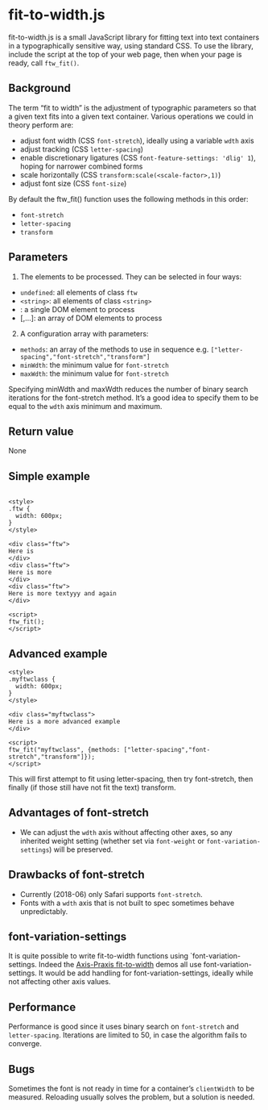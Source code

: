 # fit-to-width.js

fit-to-width.js is a small JavaScript library for fitting text into text containers in a typographically sensitive way, using standard CSS.
To use the library, include the script at the top of your web page, then when your page is ready, call `ftw_fit()`.

## Background
The term “fit to width” is the adjustment of typographic parameters so that a given text fits into a given text container.
Various operations we could in theory perform are:

* adjust font width (CSS `font-stretch`), ideally using a variable `wdth` axis
* adjust tracking (CSS `letter-spacing`)
* enable discretionary ligatures (CSS `font-feature-settings: 'dlig' 1`), hoping for narrower combined forms
* scale horizontally (CSS `transform:scale(<scale-factor>,1)`)
* adjust font size (CSS `font-size`)

By default the ftw_fit() function uses the following methods in this order:
* `font-stretch`
* `letter-spacing`
* `transform`

## Parameters
1. The elements to be processed. They can be selected in four ways:
  * `undefined`: all elements of class `ftw`
  * `<string>`: all elements of class `<string>`
  * <DOM element>: a single DOM element to process
  * [<DOM element>,…]: an array of DOM elements to process
2. A configuration array with parameters:
  * `methods`: an array of the methods to use in sequence e.g. `["letter-spacing","font-stretch","transform"]`
  * `minWdth`: the minimum value for `font-stretch`
  * `maxWdth`: the minimum value for `font-stretch`
  
Specifying minWdth and maxWdth reduces the number of binary search iterations for the font-stretch method. It’s a good idea to specify them to be equal to the 
`wdth` axis minimum and maximum.

## Return value
None

## Simple example

```

<style>
.ftw {
  width: 600px;
}
</style>

<div class="ftw">
Here is 
</div>
<div class="ftw">
Here is more
</div>
<div class="ftw">
Here is more textyyy and again
</div>

<script>
ftw_fit();
</script>

```


## Advanced example

```
<style>
.myftwclass {
  width: 600px;
}
</style>

<div class="myftwclass">
Here is a more advanced example
</div>

<script>
ftw_fit("myftwclass", {methods: ["letter-spacing","font-stretch","transform"]});
</script>
```
This will first attempt to fit using letter-spacing, then try font-stretch, then finally (if those still have not fit the text) transform.

## Advantages of font-stretch

* We can adjust the `wdth` axis without affecting other axes, so any inherited weight setting
(whether set via `font-weight` or `font-variation-settings`) will be preserved.

## Drawbacks of font-stretch

* Currently (2018-06) only Safari supports `font-stretch`.
* Fonts with a `wdth` axis that is not built to spec sometimes behave unpredictably.

## font-variation-settings

It is quite possible to write fit-to-width functions using `font-variation-settings. Indeed the [Axis-Praxis fit-to-width](https://www.axis-praxis.org/playground/) demos all use 
font-variation-settings. It would be add handling for font-variation-settings, ideally while not affecting other axis values.

## Performance

Performance is good since it uses binary search on `font-stretch` and `letter-spacing`. Iterations are limited to 50, in case the algorithm fails to converge.

## Bugs

Sometimes the font is not ready in time for a container’s `clientWidth` to be measured. Reloading usually solves the problem, but 
a solution is needed.

